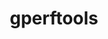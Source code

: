 ---
title: "gperftools"
layout: cache
categories: [package, v0.18]
meta: {"versions": ["2.9.1"], "compilers": ["gcc@=7.5.0"], "oss": ["ubuntu18.04"], "platforms": ["linux"], "targets": ["x86_64"], "stacks": ["e4s"], "num_specs": 1, "num_specs_by_stack": {"e4s": 1}}
spec_details: [{"hash": "nbniddugm5b7x6zhcobm6phq727asveh", "compiler": "gcc@=7.5.0", "versions": ["2.9.1"], "os": "ubuntu18.04", "platform": "linux", "target": "x86_64", "variants": ["+debugalloc", "~dynamic_sized_delete_support", "+libunwind", "~sized_delete"], "stacks": ["e4s"], "size": "-", "tarball": "https://binaries.spack.io/releases/v0.18/build_cache/linux-ubuntu18.04-x86_64/gcc-7.5.0/gperftools-2.9.1/linux-ubuntu18.04-x86_64-gcc-7.5.0-gperftools-2.9.1-nbniddugm5b7x6zhcobm6phq727asveh.spack"}]
---